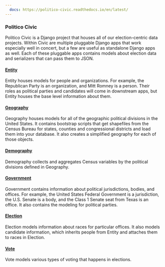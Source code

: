 ```yaml
---
  docs: https://politico-civic.readthedocs.io/en/latest/
---
```


### Politico Civic

Politico Civic is a Django project that houses all of our election-centric data projects. Within Civic are multiple pluggable Django apps that work especially well in concert, but a few are useful as standalone Django apps as well. Each of these pluggable apps contains models about election data and serializers that can pass them to JSON.

#### [Entity](https://github.com/The-Politico/politico-civic-entity)

Entity houses models for people and organizations. For example, the Republican Party is an organization, and Mitt Romney is a person. Their roles as political parties and candidates will come in downstream apps, but Entity houses the base level information about them.

#### [Geography](https://github.com/The-Politico/politico-civic-geography)

Geography houses models for all of the geographic political divisions in the United States. It contains bootstrap scripts that get shapefiles from the Census Bureau for states, counties and congressional districts and load them into your database. It also creates a simplified geography for each of those objects.

#### [Demography](https://github.com/The-Politico/politico-civic-geography)

Demography collects and aggregates Census variables by the political divisions defined in Geography.

#### [Government](https://github.com/The-Politico/politico-civic-government)

Government contains information about political jurisdictions, bodies, and offices. For example, the United States Federal Government is a jurisdiction, the U.S. Senate is a body, and the Class 1 Senate seat from Texas is an office. It also contains the modeling for political parties.

#### [Election](https://github.com/The-Politico/politico-civic-election)

Election models information about races for particular offices. It also models candidate information, which inherits people from Entity and attaches them to races in Election.

#### [Vote](https://github.com/The-Politico/politico-civic-vote)

Vote models various types of voting that happens in elections.
